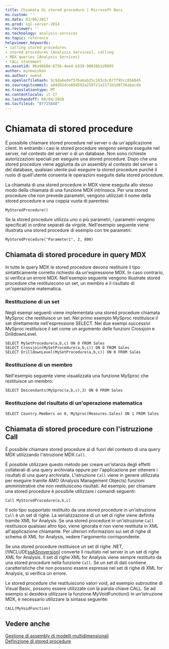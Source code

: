 ```yaml
---
title: Chiamata di stored procedure | Microsoft Docs
ms.custom: ''
ms.date: 03/06/2017
ms.prod: sql-server-2014
ms.reviewer: ''
ms.technology: analysis-services
ms.topic: reference
helpviewer_keywords:
- calling stored procedures
- stored procedures [Analysis Services], calling
- MDX queries [Analysis Services]
- CALL statement
ms.assetid: 96a9660d-875b-4ee4-b339-90020b1d9895
author: minewiskan
ms.author: owend
ms.openlocfilehash: 5c9da6edef576a6ab25c183cbc87ff95cc056845
ms.sourcegitcommit: ad4d92dce894592a259721a1571b1d8736abacdb
ms.translationtype: MT
ms.contentlocale: it-IT
ms.lasthandoff: 08/04/2020
ms.locfileid: "87715848"
---
```

# <a name="calling-stored-procedures"></a>Chiamata di stored procedure
  È possibile chiamare stored procedure nel server o da un'applicazione client. In entrambi i casi le stored procedure vengono sempre eseguite nel server, nel contesto del server o di un database. Non sono richieste autorizzazioni speciali per eseguire una stored procedure. Dopo che una stored procedure viene aggiunta da un assembly al contesto del server o del database, qualsiasi utente può eseguire la stored procedure purché il ruolo di quell'utente consenta le operazioni eseguite dalla stored procedure.  
  
 La chiamata di una stored procedure in MDX viene eseguita allo stesso modo della chiamata di una funzione MDX intrinseca. Per una stored procedure che non prevede parametri, vengono utilizzati il nome della stored procedure e una coppia vuota di parentesi:  
  
```  
MyStoredProcedure()  
```  
  
 Se la stored procedure utilizza uno o più parametri, i parametri vengono specificati in ordine separati da virgole. Nell'esempio seguente viene illustrata una stored procedure di esempio con tre parametri:  
  
```  
MyStoredProcedure("Parameter1", 2, 800)  
```  
  
## <a name="calling-stored-procedures-in-mdx-queries"></a>Chiamata di stored procedure in query MDX  
 In tutte le query MDX le stored procedure devono restituire il tipo sintatticamente corretto richiesto da un'espressione MDX. In caso contrario, si verifica un errore MDX. Nell'esempio seguente vengono illustrate stored procedure che restituiscono un set, un membro e il risultato di un'operazione matematica.  
  
### <a name="returning-a-set"></a>Restituzione di un set  
 Negli esempi seguenti viene implementata una stored procedure chiamata MySproc che restituisce un set. Nel primo esempio MySproc restituisce il set direttamente nell'espressione SELECT. Nei due esempi successivi MySproc restituisce il set come un argomento delle funzioni Crossjoin e DrilldownLevel.  
  
```  
SELECT MySetProcedure(a,b,c) ON 0 FROM Sales  
SELECT Crossjoin(MySetProcedure(a,b,c)) ON 0 FROM Sales  
SELECT DrilldownLevel(MySetProcedure(a,b,c)) ON 0 FROM Sales  
```  
  
### <a name="returning-a-member"></a>Restituzione di un membro  
 Nell'esempio seguente viene visualizzata una funzione MySproc che restituisce un membro:  
  
```  
SELECT Descendants(MySproc(a,b,c),3) ON 0 FROM Sales  
```  
  
### <a name="returning-the-result-of-a-math-operation"></a>Restituzione del risultato di un'operazione matematica  
  
```  
SELECT Country.Members on 0, MySproc(Measures.Sales) ON 1 FROM Sales  
```  
  
## <a name="calling-stored-procedures-with-the-call-statement"></a>Chiamata di stored procedure con l'istruzione Call  
 È possibile chiamare stored procedure al di fuori del contesto di una query MDX utilizzando l'istruzione MDX `Call`.  
  
 È possibile utilizzare questo metodo per creare un'istanza degli effetti collaterali di una query archiviata oppure per l'applicazione per ottenere i risultati di una query archiviata. L'istruzione `Call` viene in genere utilizzata per eseguire tramite AMO (Analysis Management Objects) funzioni amministrative che non restituiscono risultati. Ad esempio, per chiamare una stored procedure è possibile utilizzare i comandi seguenti:  
  
```  
Call MyStoredProcedure(a,b,c)  
```  
  
 Il solo tipo supportato restituito da una stored procedure in un'istruzione `Call` è un set di righe. La serializzazione di un set di righe viene definita tramite XML for Analysis. Se una stored procedure in un'istruzione `Call` restituisce qualsiasi altro tipo, viene ignorata e non viene restituita in XML all'applicazione chiamante. Per ulteriori informazioni sui set di righe di schema di XML for Analysis, vedere l'argomento corrispondente.  
  
 Se una stored procedure restituisce un set di righe .NET, [!INCLUDE[ssASnoversion](../../includes/ssasnoversion-md.md)] converte il risultato nel server in un set di righe XML for Analysis. Il set di righe XML for Analysis viene sempre restituito da una stored procedure nella funzione `Call`. Se un set di dati contiene caratteristiche che non possono essere espresse nel set di righe di XML for Analysis, si verifica un errore.  
  
 Le stored procedure che restituiscono valori void, ad esempio subroutine di Visual Basic, possono essere utilizzate con la parola chiave CALL. Se ad esempio si desidera utilizzare la funzione MyVoidFunction() in un'istruzione MDX, è necessario utilizzare la sintassi seguente:  
  
```  
CALL(MyVoidFunction)  
```  
  
## <a name="see-also"></a>Vedere anche  
 [Gestione di assembly di modelli multidimensionali](../multidimensional-models/multidimensional-model-assemblies-management.md)   
 [Definizione di stored procedure](../multidimensional-models-extending-olap-stored-procedures/defining-stored-procedures.md)  
  
  
